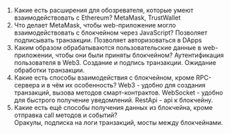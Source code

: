 1) Какие есть расширения для обозревателя, которые умеют взаимодействовать с Ethereum?
MetaMask, TrustWallet
2) Что делает MetaMask, чтобы web-приложение могло взаимодействовать с блокчейном через JavaScript?
Позволяет подписывать транзакции. Позволяет авторизоваться в DApps
3) Каким образом обрабатываются пользовательские данные в web-приложении, чтобы они были приняты блокчейном?
Аутентификация пользователя в Web3. Создание и подпись транзакции. Ожидание обработки транзакции.
4) Какие есть способы взаимодействия с блокчейном, кроме RPC-сервера и в чём их особенность? 
Web3 - удобно для создания транзакций, вызова методов смарт-контрактов. WebSocket - удобно для быстрого получение уведомлений. RestApi - api к блокчейну.
5) Какие есть ещё способы получения данных из блокчейна, кроме отправка call методов и событий?\
Оракулы, подписка на логи транзакций, мосты между блокчейнами.